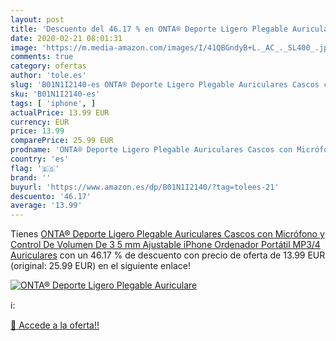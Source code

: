 ```yaml
---
layout: post
title: 'Descuento del 46.17 % en ONTA® Deporte Ligero Plegable Auriculare'
date: 2020-02-21 08:01:31
image: 'https://m.media-amazon.com/images/I/41QBGndyB+L._AC_._SL400_.jpg'
comments: true
category: ofertas
author: 'tole.es'
slug: 'B01N1I2140-es ONTA® Deporte Ligero Plegable Auriculares Cascos con...'
sku: 'B01N1I2140-es'
tags: [ 'iphone', ]
actualPrice: 13.99 EUR
currency: EUR
price: 13.99
comparePrice: 25.99 EUR
prodname: 'ONTA® Deporte Ligero Plegable Auriculares Cascos con Micrófono y Control De Volumen De 3 5 mm Ajustable iPhone Ordenador Portátil MP3/4 Auriculares'
country: 'es'
flag: '🇪🇸'
brand: ''
buyurl: 'https://www.amazon.es/dp/B01N1I2140/?tag=tolees-21'
descuento: '46.17'
average: '13.99'
---
```


Tienes [ONTA® Deporte Ligero Plegable Auriculares Cascos con Micrófono y Control De Volumen De 3 5 mm Ajustable iPhone Ordenador Portátil MP3/4 Auriculares](https://www.amazon.es/dp/B01N1I2140/?tag=tolees-21) con un 46.17 % de descuento con precio de oferta de 13.99 EUR (original: 25.99 EUR) en el siguiente enlace!

[![ONTA® Deporte Ligero Plegable Auriculare](https://m.media-amazon.com/images/I/41QBGndyB+L._AC_._SL400_.jpg)](https://www.amazon.es/dp/B01N1I2140/?tag=tolees-21)

ℹ️:


[🛒 Accede a la oferta!!](https://www.amazon.es/dp/B01N1I2140/?tag=tolees-21)
